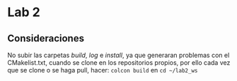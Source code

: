 # Lab 2

## Consideraciones
No subir las carpetas *build*, *log* e *install*, ya que generaran problemas con el CMakelist.txt, cuando se clone en los repositorios propios, por ello cada vez que se clone o se haga pull, hacer: ```colcon build``` en ```cd ~/lab2_ws```
